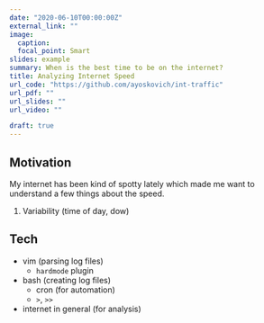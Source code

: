 ```yaml
---
date: "2020-06-10T00:00:00Z"
external_link: ""
image:
  caption: 
  focal_point: Smart
slides: example
summary: When is the best time to be on the internet?
title: Analyzing Internet Speed
url_code: "https://github.com/ayoskovich/int-traffic"
url_pdf: ""
url_slides: ""
url_video: ""

draft: true
---
```


## Motivation
My internet has been kind of spotty lately which made me want to understand a few things about the speed.

1. Variability (time of day, dow)



## Tech
- vim (parsing log files)
  - `hardmode` plugin
- bash (creating log files)
  - cron (for automation)
  - `>`, `>>`
- internet in general (for analysis)

